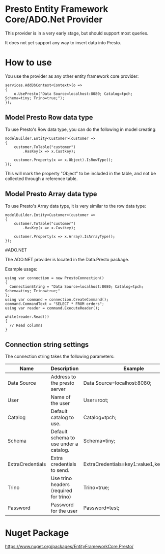 # Presto Entity Framework Core/ADO.Net Provider

This provider is in a very early stage, but should support most queries.

It does not yet support any way to insert data into Presto.

# How to use

You use the provider as any other entity framework core provider:

```
services.AddDbContext<Context>(o =>
{
    o.UsePresto("Data Source=localhost:8080; Catalog=tpch; Schema=tiny; Trino=true;");
});
```

## Model Presto Row data type

To use Presto's Row data type, you can do the following in model creating:

```
modelBuilder.Entity<Customer>(customer =>
{
    customer.ToTable("customer")
        .HasKey(x => x.Custkey);

    customer.Property(x => x.Object).IsRowType();
});
```

This will mark the property "Object" to be included in the table, and not be collected through a reference table.

## Model Presto Array data type

To use Presto's Array data type, it is very similar to the row data type:

```
modelBuilder.Entity<Customer>(customer =>
{
    customer.ToTable("customer")
        .HasKey(x => x.Custkey);

    customer.Property(x => x.Array).IsArrayType();
});
```

#ADO.NET

The ADO.NET provider is located in the Data.Presto package.

Example usage:

```
using var connection = new PrestoConnection()
{
  ConnectionString = "Data Source=localhost:8080; Catalog=tpch; Schema=tiny; Trino=true;"
};
using var command = connection.CreateCommand();
command.CommandText = "SELECT * FROM orders";
using var reader = command.ExecuteReader();

while(reader.Read())
{
  // Read columns
}
```


## Connection string settings

The connection string takes the following parameters:

| Name             | Description                            | Example                                   |
| ---------------- | -------------------------------------- | ----------------------------------------- |
| Data Source      | Address to the presto server           | Data Source=localhost:8080;               |
| User             | Name of the user                       | User=root;                                |
| Catalog          | Default catalog to use.                | Catalog=tpch;                             |
| Schema           | Default schema to use under a catalog. | Schema=tiny;                              |
| ExtraCredentials | Extra credentials to send.             | ExtraCredentials=key1:value1,key2:value2; |
| Trino            | Use trino headers (required for trino) | Trino=true;                               |
| Password         | Password for the user                  | Password=test;                            |

# Nuget Package

https://www.nuget.org/packages/EntityFrameworkCore.Presto/
